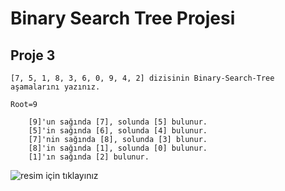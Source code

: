 # Binary Search Tree Projesi

## Proje 3

    [7, 5, 1, 8, 3, 6, 0, 9, 4, 2] dizisinin Binary-Search-Tree aşamalarını yazınız.

    Root=9

        [9]'un sağında [7], solunda [5] bulunur.
        [5]'in sağında [6], solunda [4] bulunur.
        [7]'nin sağında [8], solunda [3] blunur.
        [8]'in sağında [1], solunda [0] bulunur.
        [1]'ın sağında [2] bulunur.


 ![resim için tıklayınız](https://user-images.githubusercontent.com/101044831/161434152-f8df80d0-9e04-4fb3-ad4a-cc1d2dfd5167.png)